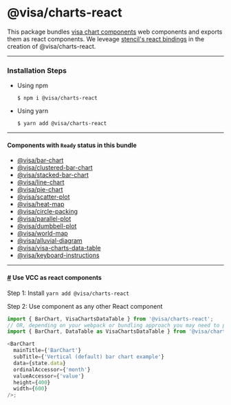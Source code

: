 # @visa/charts-react

This package bundles [visa chart components](../../) web components and exports them as react components. We leveage [stencil's react bindings](https://stenciljs.com/docs/framework-bindings) in the creation of @visa/charts-react.

---

### Installation Steps

- Using npm
  ```
  $ npm i @visa/charts-react
  ```
- Using yarn
  ```
  $ yarn add @visa/charts-react
  ```

---

#### Components with `Ready` status in this bundle

- [@visa/bar-chart](../bar-chart)
- [@visa/clustered-bar-chart](../clustered-bar-chart)
- [@visa/stacked-bar-chart](../stacked-bar-chart)
- [@visa/line-chart](../line-chart)
- [@visa/pie-chart](../pie-chart)
- [@visa/scatter-plot](../scatter-plot)
- [@visa/heat-map](../heat-map)
- [@visa/circle-packing](../circle-packing)
- [@visa/parallel-plot](../parallel-plot)
- [@visa/dumbbell-plot](../dumbbell-plot)
- [@visa/world-map](../world-map)
- [@visa/alluvial-diagram](../alluvial-diagram)
- [@visa/visa-charts-data-table](../data-table)
- [@visa/keyboard-instructions](packages/keyboard-instructions)

<!-- #### Components with `Development` status -->
<hr>

#### <a name="react_components" href="#react_components">#</a> Use VCC as react components

Step 1: Install `yarn add @visa/charts-react`

Step 2: Use component as any other React component

```js
import { BarChart, VisaChartsDataTable } from '@visa/charts-react';
// OR, depending on your webpack or bundling approach you may need to pull each component directly
import { BarChart, DataTable as VisaChartsDataTable } from '@visa/charts-react/dist/components/visa-charts';

<BarChart
  mainTitle={'BarChart'}
  subTitle={'Vertical (default) bar chart example'}
  data={state.data}
  ordinalAccessor={'month'}
  valueAccessor={'value'}
  height={400}
  width={600}
/>;
```
